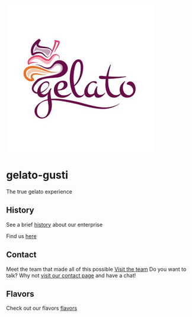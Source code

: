 ![Logo gelato-gusti](./Photos/gelato_logo.jpg)

# gelato-gusti

The true gelato experience

## History

See a brief [history](history.md) about our enterprise

Find us [here](./location.md)

## Contact

Meet the team that made all of this possible [Visit the team](team-page.md)
Do you want to talk? Why not [visit our contact page](ContactPage.md) and have a chat!

## Flavors

Check out our flavors [flavors](./flavors.md)

